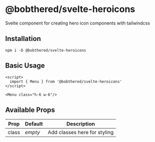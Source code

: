 # @bobthered/svelte-heroicons

Svelte component for creating hero icon components with tailwindcss

## Installation

```
npm i -D @bobthered/svelte-heroicons
```

## Basic Usage

```
<script>
  import { Menu } from '@bobthered/svelte-heroicons'
</script>

<Menu class="h-6 w-6"/>
```

## Available Props

| Prop  | Default | Description                  |
| ----- | ------- | ---------------------------- |
| class | _empty_ | Add classes here for styling |
